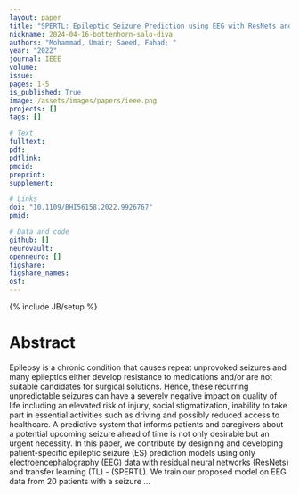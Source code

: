 ```yaml
---
layout: paper
title: "SPERTL: Epileptic Seizure Prediction using EEG with ResNets and Transfer Learning"
nickname: 2024-04-16-bottenhorn-salo-diva
authors: "Mohammad, Umair; Saeed, Fahad; "
year: "2022"
journal: IEEE
volume: 
issue:
pages: 1-5
is_published: True
image: /assets/images/papers/ieee.png
projects: []
tags: []

# Text
fulltext:
pdf:
pdflink:
pmcid:
preprint: 
supplement:

# Links
doi: "10.1109/BHI56158.2022.9926767"
pmid:

# Data and code
github: []
neurovault:
openneuro: []
figshare:
figshare_names:
osf:
---
```

{% include JB/setup %}

# Abstract

Epilepsy is a chronic condition that causes repeat unprovoked seizures and many epileptics either develop resistance to medications and/or are not suitable candidates for surgical solutions. Hence, these recurring unpredictable seizures can have a severely negative impact on quality of life including an elevated risk of injury, social stigmatization, inability to take part in essential activities such as driving and possibly reduced access to healthcare. A predictive system that informs patients and caregivers about a potential upcoming seizure ahead of time is not only desirable but an urgent necessity. In this paper, we contribute by designing and developing patient-specific epileptic seizure (ES) prediction models using only electroencephalography (EEG) data with residual neural networks (ResNets) and transfer learning (TL) - (SPERTL). We train our proposed model on EEG data from 20 patients with a seizure …
